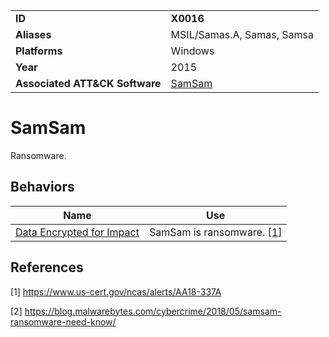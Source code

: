 |||
|---------|------------------------|
|**ID**|**X0016**|
|**Aliases**|MSIL/Samas.A, Samas, Samsa|
|**Platforms**|Windows|
|**Year**| 2015 |
|**Associated ATT&CK Software**|[SamSam](https://attack.mitre.org/software/S0370/)|

SamSam
======
Ransomware.

Behaviors
---------
|Name|Use|
|---------------------|-------------------------------------------------------|
|[Data Encrypted for Impact](../impact/encrypt-impact.md) | SamSam is ransomware. [[1]](#1)|

References
----------
<a name="1">[1]</a> https://www.us-cert.gov/ncas/alerts/AA18-337A 

<a name="2">[2]</a> https://blog.malwarebytes.com/cybercrime/2018/05/samsam-ransomware-need-know/
 